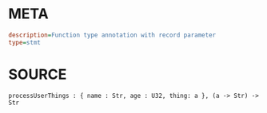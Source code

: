 # META
~~~ini
description=Function type annotation with record parameter
type=stmt
~~~
# SOURCE
~~~roc
processUserThings : { name : Str, age : U32, thing: a }, (a -> Str) -> Str
~~~
